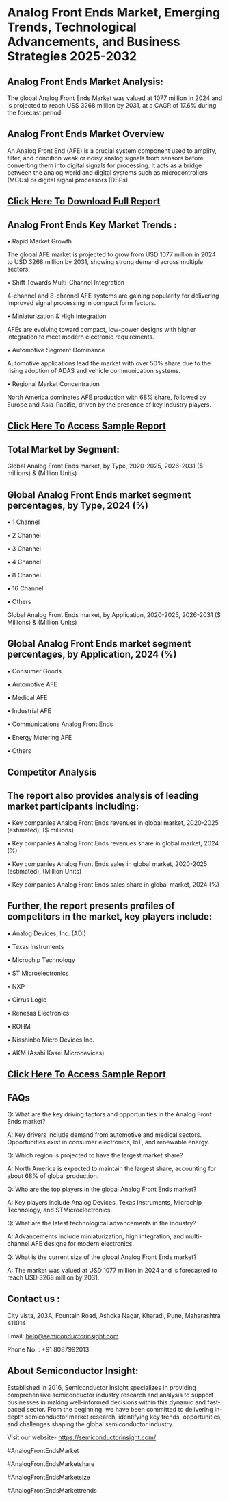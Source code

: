 Analog Front Ends Market, Emerging Trends, Technological Advancements, and Business Strategies 2025-2032
=
Analog Front Ends Market Analysis:
-
The global Analog Front Ends Market was valued at 1077 million in 2024 and is projected to reach US$ 3268 million by 2031, at a CAGR of 17.6% during the forecast period.

Analog Front Ends Market Overview
-
An Analog Front End (AFE) is a crucial system component used to amplify, filter, and condition weak or noisy analog signals from sensors before converting them into digital signals for processing. It acts as a bridge between the analog world and digital systems such as microcontrollers (MCUs) or digital signal processors (DSPs).

[Click Here To Download Full Report](https://semiconductorinsight.com/report/analog-front-ends-market/)
-
Analog Front Ends Key Market Trends  :
-
•	Rapid Market Growth

The global AFE market is projected to grow from USD 1077 million in 2024 to USD 3268 million by 2031, showing strong demand across multiple sectors.

•	Shift Towards Multi-Channel Integration

4-channel and 8-channel AFE systems are gaining popularity for delivering improved signal processing in compact form factors.

•	Miniaturization & High Integration

AFEs are evolving toward compact, low-power designs with higher integration to meet modern electronic requirements.

•	Automotive Segment Dominance

Automotive applications lead the market with over 50% share due to the rising adoption of ADAS and vehicle communication systems.

•	Regional Market Concentration

North America dominates AFE production with 68% share, followed by Europe and Asia-Pacific, driven by the presence of key industry players.

[Click Here To Access Sample Report](https://semiconductorinsight.com/download-sample-report/?product_id=90846)
-
Total Market by Segment:
-
Global Analog Front Ends market, by Type, 2020-2025, 2026-2031 ($ millions) & (Million Units)

Global Analog Front Ends market segment percentages, by Type, 2024 (%)
-
•	1 Channel

•	2 Channel

•	3 Channel

•	4 Channel

•	8 Channel

•	16 Channel

•	Others

Global Analog Front Ends market, by Application, 2020-2025, 2026-2031 ($ Millions) & (Million Units)

Global Analog Front Ends market segment percentages, by Application, 2024 (%)
-
•	Consumer Goods

•	Automotive AFE

•	Medical AFE

•	Industrial AFE

•	Communications Analog Front Ends

•	Energy Metering AFE

•	Others

Competitor Analysis
-
The report also provides analysis of leading market participants including:
-
•	Key companies Analog Front Ends revenues in global market, 2020-2025 (estimated), ($ millions)

•	Key companies Analog Front Ends revenues share in global market, 2024 (%)

•	Key companies Analog Front Ends sales in global market, 2020-2025 (estimated), (Million Units)

•	Key companies Analog Front Ends sales share in global market, 2024 (%)

Further, the report presents profiles of competitors in the market, key players include:
-
•	Analog Devices, Inc. (ADI)

•	Texas Instruments

•	Microchip Technology

•	ST Microelectronics

•	NXP

•	Cirrus Logic

•	Renesas Electronics

•	ROHM

•	Nisshinbo Micro Devices Inc.

•	AKM (Asahi Kasei Microdevices)

[Click Here To Access Sample Report](https://semiconductorinsight.com/download-sample-report/?product_id=90846)
-
FAQs
-
Q: What are the key driving factors and opportunities in the Analog Front Ends market?

A: Key drivers include demand from automotive and medical sectors. Opportunities exist in consumer electronics, IoT, and renewable energy.

Q: Which region is projected to have the largest market share?

A: North America is expected to maintain the largest share, accounting for about 68% of global production.

Q: Who are the top players in the global Analog Front Ends market?

A: Key players include Analog Devices, Texas Instruments, Microchip Technology, and STMicroelectronics.

Q: What are the latest technological advancements in the industry?

A: Advancements include miniaturization, high integration, and multi-channel AFE designs for modern electronics.

Q: What is the current size of the global Analog Front Ends market?

A: The market was valued at USD 1077 million in 2024 and is forecasted to reach USD 3268 million by 2031.

Contact us : 
-
City vista, 203A, Fountain Road, Ashoka Nagar, Kharadi, Pune, Maharashtra 411014

Email: help@semiconductorinsight.com

Phone No. : +91 8087992013

About Semiconductor Insight:
-
Established in 2016, Semiconductor Insight specializes in providing comprehensive semiconductor industry research and analysis to support businesses in making well-informed decisions within this dynamic and fast-paced sector. From the beginning, we have been committed to delivering in-depth semiconductor market research, identifying key trends, opportunities, and challenges shaping the global semiconductor industry.

Visit our website- https://semiconductorinsight.com/

#AnalogFrontEndsMarket 

#AnalogFrontEndsMarketshare

#AnalogFrontEndsMarketsize

#AnalogFrontEndsMarkettrends 
 
 

